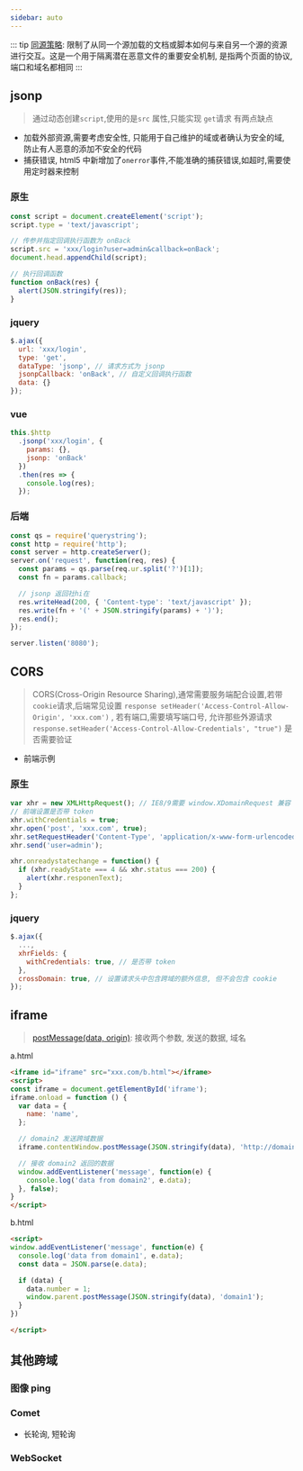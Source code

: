 ```yaml
---
sidebar: auto
---
```


::: tip
[同源策略](https://developer.mozilla.org/zh-CN/docs/Web/Security/Same-origin_policy): 限制了从同一个源加载的文档或脚本如何与来自另一个源的资源进行交互。这是一个用于隔离潜在恶意文件的重要安全机制, 是指两个页面的协议, 端口和域名都相同
:::

## jsonp

> 通过动态创建`script`,使用的是`src` 属性,只能实现 `get`请求
> 有两点缺点

- 加载外部资源,需要考虑安全性, 只能用于自己维护的域或者确认为安全的域, 防止有人恶意的添加不安全的代码
- 捕获错误, html5 中新增加了`onerror`事件,不能准确的捕获错误,如超时,需要使用定时器来控制

<i-divider></i-divider>

### 原生

```js
const script = document.createElement('script');
script.type = 'text/javascript';

// 传参并指定回调执行函数为 onBack
script.src = 'xxx/login?user=admin&callback=onBack';
document.head.appendChild(script);

// 执行回调函数
function onBack(res) {
  alert(JSON.stringify(res));
}
```

### jquery

```js
$.ajax({
  url: 'xxx/login',
  type: 'get',
  dataType: 'jsonp', // 请求方式为 jsonp
  jsonpCallback: 'onBack', // 自定义回调执行函数
  data: {}
});
```

### vue

```js
this.$http
  .jsonp('xxx/login', {
    params: {},
    jsonp: 'onBack'
  })
  .then(res => {
    console.log(res);
  });
```

### 后端

```js
const qs = require('querystring');
const http = require('http');
const server = http.createServer();
server.on('request', function(req, res) {
  const params = qs.parse(req.ur.split('?')[1]);
  const fn = params.callback;

  // jsonp 返回社hi在
  res.writeHead(200, { 'Content-type': 'text/javascript' });
  res.write(fn + '(' + JSON.stringify(params) + ')');
  res.end();
});

server.listen('8080');
```

## CORS

> CORS(Cross-Origin Resource Sharing),通常需要服务端配合设置,若带 `cookie`请求,后端常见设置 `response setHeader('Access-Control-Allow-Origin', 'xxx.com')` , 若有端口,需要填写端口号, 允许那些外源请求 `response.setHeader('Access-Control-Allow-Credentials', "true")` 是否需要验证

<i-divider></i-divider>

- 前端示例

### 原生

```js
var xhr = new XMLHttpRequest(); // IE8/9需要 window.XDomainRequest 兼容
// 前端设置是否带 token
xhr.withCredentials = true;
xhr.open('post', 'xxx.com', true);
xhr.setRequestHeader('Content-Type', 'application/x-www-form-urlencoded');
xhr.send('user=admin');

xhr.onreadystatechange = function() {
  if (xhr.readyState === 4 && xhr.status === 200) {
    alert(xhr.responenText);
  }
};
```

### jquery

```js
$.ajax({
  ...,
  xhrFields: {
    withCredentials: true, // 是否带 token
  },
  crossDomain: true, // 设置请求头中包含跨域的额外信息, 但不会包含 cookie
});
```

## iframe

> [postMessage(data, origin)](https://developer.mozilla.org/zh-CN/docs/Web/API/Window/postMessage): 接收两个参数, 发送的数据, 域名

a.html

```html
<iframe id="iframe" src="xxx.com/b.html"></iframe>
<script>
const iframe = document.getElementById('iframe');
iframe.onload = function () {
  var data = {
    name: 'name',
  };

  // domain2 发送跨域数据
  iframe.contentWindow.postMessage(JSON.stringify(data), 'http://domain2.com');

  // 接收 domain2 返回的数据
  window.addEventListener('message', function(e) {
    console.log('data from domain2', e.data);
  }, false);
}
</script>
```

b.html

```html
<script>
window.addEventListener('message', function(e) {
  console.log('data from domain1', e.data);
  const data = JSON.parse(e.data);

  if (data) {
    data.number = 1;
    window.parent.postMessage(JSON.stringify(data), 'domain1');
  }
})

</script>
```

## 其他跨域

### 图像 ping

### Comet

- 长轮询, 短轮询

### WebSocket
